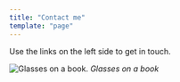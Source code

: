 ```yaml
---
title: "Contact me"
template: "page"
---
```


Use the links on the left side to get in touch.

![Glasses on a book.](/media/image-4.jpg)
*Glasses on a book*
